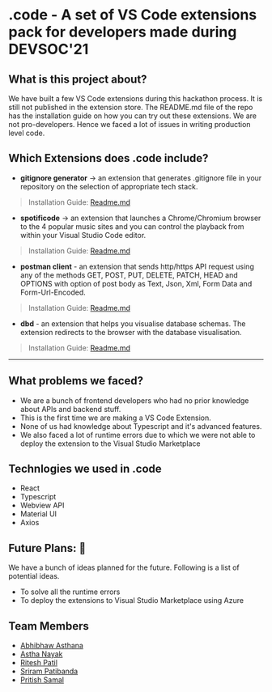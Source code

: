 # **.code** - A set of VS Code extensions pack for developers made during DEVSOC'21

## What is this project about?

We have built a few VS Code extensions during this hackathon process. It is still not published in the extension store. The README.md file of the repo has the installation guide on how you can try out these extensions. We are not pro-developers. Hence we faced a lot of issues in writing production level code.

## Which Extensions does **.code** include?

-    **gitignore generator** -> an extension that generates .gitignore file in your repository on the selection of appropriate tech stack.

> Installation Guide: [Readme.md](./gitignore-generator/Readme.md)

-    **spotificode** -> an extension that launches a Chrome/Chromium browser to the 4 popular music sites and you can control the playback from within your Visual Studio Code editor.

> Installation Guide: [Readme.md](./gitignore-generator/Readme.md)

-    **postman client** - an extension that sends http/https API request using any of the methods GET, POST, PUT, DELETE, PATCH, HEAD and OPTIONS with option of post body as Text, Json, Xml, Form Data and Form-Url-Encoded.

> Installation Guide: [Readme.md](./gitignore-generator/Readme.md)

-    **dbd** - an extension that helps you visualise database schemas. The extension redirects to the browser with the database visualisation.

> Installation Guide: [Readme.md](./gitignore-generator/Readme.md)

<hr>

## What problems we faced?

-    We are a bunch of frontend developers who had no prior knowledge about APIs and backend stuff.
-    This is the first time we are making a VS Code Extension.
-    None of us had knowledge about Typescript and it's advanced features.
-    We also faced a lot of runtime errors due to which we were not able to deploy the extension to the Visual Studio Marketplace

## Technlogies we used in **.code**

-    React
-    Typescript
-    Webview API
-    Material UI
-    Axios

## Future Plans: 📆

We have a bunch of ideas planned for the future. Following is a list of potential ideas.

-    To solve all the runtime errors
-    To deploy the extensions to Visual Studio Marketplace using Azure

## Team Members

-    [Abhibhaw Asthana](https://github.com/abhibhaw)
-    [Astha Nayak](https://github.com/nayakastha)
-    [Ritesh Patil](https://github.com/riteshsp2000)
-    [Sriram Patibanda](https://github.com/SriramPatibanda)
-    [Pritish Samal](https://github.com/CIPHERTron)
